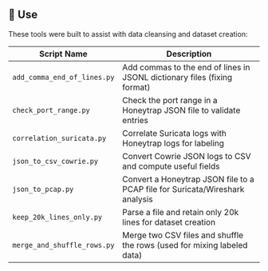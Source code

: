 ## 🚀 Use

These tools were built to assist with data cleansing and dataset creation:

| Script Name                  | Description                                                                 |
|-----------------------------|-----------------------------------------------------------------------------|
| `add_comma_end_of_lines.py` | Add commas to the end of lines in JSONL dictionary files (fixing format)   |
| `check_port_range.py`       | Check the port range in a Honeytrap JSON file to validate entries           |
| `correlation_suricata.py`   | Correlate Suricata logs with Honeytrap logs for labeling                    |
| `json_to_csv_cowrie.py`     | Convert Cowrie JSON logs to CSV and compute useful fields                   |
| `json_to_pcap.py`           | Convert a Honeytrap JSON file to a PCAP file for Suricata/Wireshark analysis|
| `keep_20k_lines_only.py`    | Parse a file and retain only 20k lines for dataset creation                 |
| `merge_and_shuffle_rows.py` | Merge two CSV files and shuffle the rows (used for mixing labeled data)    |
